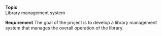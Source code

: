 **Topic**<br/>
Library management system

**Requirement**
The goal of the project is to develop a library management system that manages the overall operation of the library.
